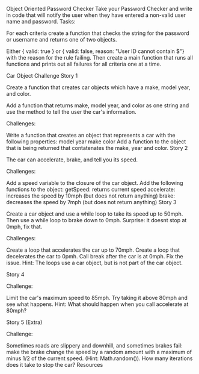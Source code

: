 Object Oriented Password Checker
Take your Password Checker and write in code that will notify the user when they have entered a non-valid user name and password.
Tasks:

For each criteria create a function that checks the string for the password or username and returns one of two objects.

Either { valid: true } or { valid: false, reason: "User ID cannot contain $"} with the reason for the rule failing.
Then create a main function that runs all functions and prints out all failures for all criteria one at a time.

Car Object Challenge
Story 1

Create a function that creates car objects which have a make, model year, and color.

Add a function that returns make, model year, and color as one string and use the method to tell the user the car's information.

Challenges:

Write a function that creates an object that represents a car with the following properties:
model year
make
color
Add a function to the object that is being returned that contatenates the make, year and color.
Story 2

The car can accelerate, brake, and tell you its speed.

Challenges:

Add a speed variable to the closure of the car object. Add the following functions to the object:
getSpeed: returns current speed
accelerate: increases the speed by 10mph (but does not return anything)
brake: decreases the speed by 7mph (but does not return anything)
Story 3

Create a car object and use a while loop to take its speed up to 50mph.
Then use a while loop to brake down to 0mph.
Surprise: it doesnt stop at 0mph, fix that.

Challenges:

Create a loop that accelerates the car up to 70mph.
Create a loop that decelerates the car to 0pmh.
Call break after the car is at 0mph.
Fix the issue.
Hint: The loops use a car object, but is not part of the car object.

Story 4

Challenge:

Limit the car's maximum speed to 85mph. Try taking it above 80mph and see what happens.
Hint: What should happen when you call accelerate at 80mph?

Story 5 (Extra)

Challenge:

Sometimes roads are slippery and downhill, and sometimes brakes fail: make the brake change the speed by a random amount with a maximum of minus 1/2 of the current speed. (Hint: Math.random()). How many iterations does it take to stop the car?
Resources

